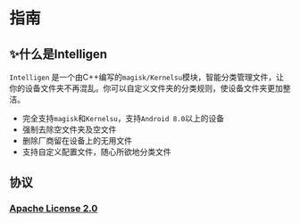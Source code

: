 # 指南

## ✨什么是Intelligen

`Intelligen` 是一个由C++编写的`magisk/Kernelsu`模块，智能分类管理文件，让你的设备文件夹不再混乱。你可以自定义文件夹的分类规则，使设备文件夹更加整洁。

* 完全支持`magisk`和`Kernelsu`，支持`Android 8.0`以上的设备
* 强制去除空文件夹及空文件
* 删除厂商留在设备上的无用文件
* 支持自定义配置文件，随心所欲地分类文件

## 协议
### [Apache License 2.0](https://github.com/YumeYuka/intelligent/blob/master/LICENSE)
